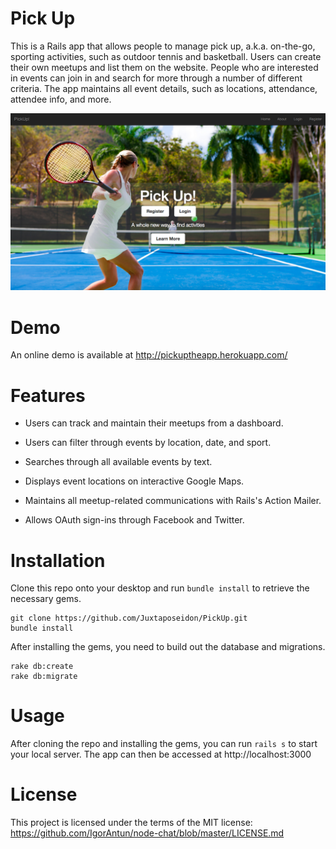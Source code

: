 # Pick Up

This is a Rails app that allows people to manage pick up, a.k.a. on-the-go, sporting activities, such as outdoor tennis and basketball. Users can create their own meetups and list them on the website. People who are interested in events can join in and search for more through a number of different criteria. The app maintains all event details, such as locations, attendance, attendee info, and more.

![Draftscreen](/app/assets/images/pickup.png)

# Demo

An online demo is available at http://pickuptheapp.herokuapp.com/

# Features

* Users can track and maintain their meetups from a dashboard.

* Users can filter through events by location, date, and sport.

* Searches through all available events by text.

* Displays event locations on interactive Google Maps.

* Maintains all meetup-related communications with Rails's Action Mailer.

* Allows OAuth sign-ins through Facebook and Twitter.

# Installation

Clone this repo onto your desktop and run `bundle install` to retrieve the necessary gems.

  ```
  git clone https://github.com/Juxtaposeidon/PickUp.git
  bundle install
  ```
  
After installing the gems, you need to build out the database and migrations.

  ```
  rake db:create
  rake db:migrate
  ```

# Usage

After cloning the repo and installing the gems, you can run `rails s` to start your local server. The app can then be accessed at http://localhost:3000

# License

This project is licensed under the terms of the MIT license: https://github.com/IgorAntun/node-chat/blob/master/LICENSE.md

